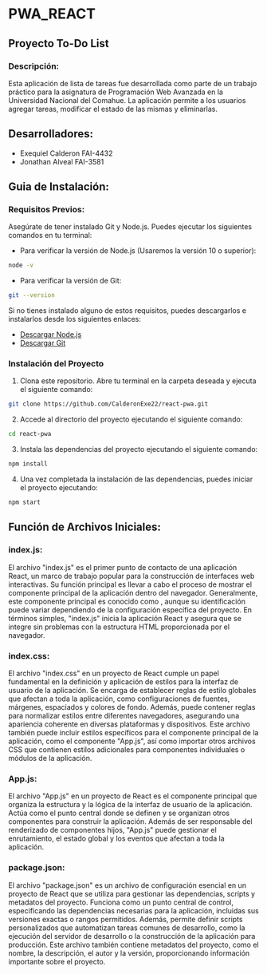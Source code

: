 # PWA_REACT

## Proyecto To-Do List

### Descripción:
Esta aplicación de lista de tareas fue desarrollada como parte de un trabajo práctico para la asignatura de Programación Web Avanzada en la Universidad Nacional del Comahue. 
La aplicación permite a los usuarios agregar tareas, modificar el estado de las mismas y eliminarlas.

## Desarrolladores:
* Exequiel Calderon FAI-4432
* Jonathan Alveal FAI-3581

## Guia de Instalación:
### Requisitos Previos:
Asegúrate de tener instalado Git y Node.js. Puedes ejecutar los siguientes comandos en tu terminal:

* Para verificar la versión de Node.js (Usaremos la versión 10 o superior):
``` bash
node -v
```
* Para verificar la versión de Git:
``` bash
git --version
```
Si no tienes instalado alguno de estos requisitos, puedes descargarlos e instalarlos desde los siguientes enlaces:
* [Descargar Node.js](https://nodejs.org/en/download)
* [Descargar Git](https://git-scm.com/downloads)

### Instalación del Proyecto

1. Clona este repositorio. Abre tu terminal en la carpeta deseada y ejecuta el siguiente comando:
``` bash
git clone https://github.com/CalderonExe22/react-pwa.git
```
2. Accede al directorio del proyecto ejecutando el siguiente comando:
``` bash
cd react-pwa
```
3. Instala las dependencias del proyecto ejecutando el siguiente comando:
``` bash
npm install
```
4. Una vez completada la instalación de las dependencias, puedes iniciar el proyecto ejecutando:
``` bash
npm start
```

## Función de Archivos Iniciales:
### index.js:

El archivo "index.js" es el primer punto de contacto de una aplicación React, un marco de trabajo popular para la construcción de interfaces web interactivas. Su función principal es llevar a cabo el proceso de mostrar el componente principal de la aplicación dentro del navegador. Generalmente, este componente principal es conocido como <App />, aunque su identificación puede variar dependiendo de la configuración específica del proyecto. En términos simples, "index.js" inicia la aplicación React y asegura que se integre sin problemas con la estructura HTML proporcionada por el navegador.
### index.css:

El archivo "index.css" en un proyecto de React cumple un papel fundamental en la definición y aplicación de estilos para la interfaz de usuario de la aplicación. Se encarga de establecer reglas de estilo globales que afectan a toda la aplicación, como configuraciones de fuentes, márgenes, espaciados y colores de fondo. Además, puede contener reglas para normalizar estilos entre diferentes navegadores, asegurando una apariencia coherente en diversas plataformas y dispositivos. Este archivo también puede incluir estilos específicos para el componente principal de la aplicación, como el componente "App.js", así como importar otros archivos CSS que contienen estilos adicionales para componentes individuales o módulos de la aplicación.
### App.js:

El archivo "App.js" en un proyecto de React es el componente principal que organiza la estructura y la lógica de la interfaz de usuario de la aplicación. Actúa como el punto central donde se definen y se organizan otros componentes para construir la aplicación. Además de ser responsable del renderizado de componentes hijos, "App.js" puede gestionar el enrutamiento, el estado global y los eventos que afectan a toda la aplicación.
### package.json:

El archivo "package.json" es un archivo de configuración esencial en un proyecto de React que se utiliza para gestionar las dependencias, scripts y metadatos del proyecto. Funciona como un punto central de control, especificando las dependencias necesarias para la aplicación, incluidas sus versiones exactas o rangos permitidos. Además, permite definir scripts personalizados que automatizan tareas comunes de desarrollo, como la ejecución del servidor de desarrollo o la construcción de la aplicación para producción. Este archivo también contiene metadatos del proyecto, como el nombre, la descripción, el autor y la versión, proporcionando información importante sobre el proyecto.